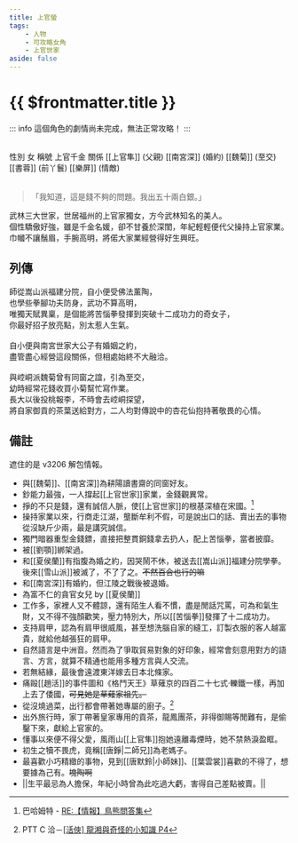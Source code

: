 ```yaml
---
title: 上官螢
tags:
    - 人物
    - 可攻略女角
    - 上官世家
aside: false
---
```


# {{ $frontmatter.title }}

::: info
這個角色的劇情尚未完成，無法正常攻略！
:::

<ChTabs position="bottom">
	<ChTab title="初識">
		<ChMeet 
			src='/images/characters/girl_4/normal.webp' 
			nameTitle='上官千金'
			nameMain='上官螢'
			desc='武林三大世家，世居福州的上官家獨女，方今武林知名的美人。<br>個性驕傲好強，雖是千金名媛，卻不甘養於深閨，年紀輕輕便代父操持上官家業。<br>巾幗不讓鬚眉，手腕高明，將偌大家業經營得好生興旺。'
			:animation=true
		/>
	</ChTab>
</ChTabs>
<br>

<InfoList>
	<Info title='角色資料' :open=true>
		<table>
			<ChTr>
				<ChTd isTitle=true>
					性別
				</ChTd>
				<ChTd>
					女
				</ChTd>
			</ChTr>
			<ChTr>
				<ChTd isTitle=true>
					稱號
				</ChTd>
				<ChTd>
					上官千金
				</ChTd>
			</ChTr>
			<ChTr>
				<ChTd isTitle=true position='center'>
					關係
				</ChTd>
			</ChTr>
			<ChTr>
				<ChTd position='center'>
					[[上官隼]] (父親)
				</ChTd>
			</ChTr>
			<ChTr>
				<ChTd position='center'>
					[[南宮深]] (婚約)
				</ChTd>
			</ChTr>
			<ChTr>
				<ChTd position='center'>
					[[魏菊]] (至交)
				</ChTd>
			</ChTr>
			<ChTr>
				<ChTd position='center'>
					[[書蓉]] (前丫鬟)
				</ChTd>
			</ChTr>
			<ChTr>
				<ChTd position='center'>
					[[樂屏]] (情敵)
				</ChTd>
			</ChTr>
		</table>
	</Info>
</InfoList>

> 「我知道，這是錢不夠的問題。我出五十兩白銀。」

武林三大世家，世居福州的上官家獨女，方今武林知名的美人。  
個性驕傲好強，雖是千金名媛，卻不甘養於深閨，年紀輕輕便代父操持上官家業。  
巾幗不讓鬚眉，手腕高明，將偌大家業經營得好生興旺。

<div style="clear:both;"></div>

## 列傳

<Tabs>
  <Tab title="列傳一">
	師從嵩山派福建分院，自小便受佛法薰陶，<br>
	也學些拳腳功夫防身，武功不算高明，<br>
	唯獨天賦異稟，是個能將苦惱拳發揮到突破十二成功力的奇女子，<br>
	你最好招子放亮點，別太惹人生氣。<br><br>
	自小便與南宮世家大公子有婚姻之約，<br>
	盡管盡心經營這段關係，但相處始終不大融洽。<br><br>
	與崆峒派魏菊曾有同窗之誼，引為至交，<br>
	幼時經常花錢收買小菊幫忙寫作業。<br>
	長大以後投桃報李，不時會去崆峒探望，<br>
	將自家御貢的茶葉送給對方，二人均對傳說中的杏花仙抱持著敬畏的心情。
  </Tab>
</Tabs>

## 備註

遮住的是 v3206 解包情報。

-   與[[魏菊]]、[[南宮深]]為耕陽讀書齋的同窗好友。
-   鈔能力最強，一人撐起[[上官世家]]家業，金錢觀異常。
-   掙的不只是錢，還有誠信人脈，使[[上官世家]]的根基深植在宋國。[^1]
-   操持家業以來，行商走江湖，壟斷牟利不假，可是說出口的話、賣出去的事物從沒缺斤少兩，最是講究誠信。
-   獨門暗器重型金錢鏢，直接把整貫銅錢拿去扔人，配上苦惱拳，當者披靡。
-   被[[劉顎]]綁架過。
-   和[[夏侯蘭]]有指腹為婚之約，因哭鬧不休，被送去[[嵩山派]]福建分院學拳。後來[[雪山派]]被滅了，不了了之。~~不然百合也行的嘛~~
-   和[[南宮深]]有婚約，但江陵之戰後被退婚。
-   為富不仁的貪官女兒 by [[夏侯蘭]]
-   工作多，家裡人又不體諒，還有陌生人看不慣，盡是閒話咒罵，可為和氣生財，又不得不強顏歡笑，壓力特別大，所以[[苦惱拳]]發揮了十二成功力。
-   支持肩甲，認為有肩甲很威風，甚至想洗腦自家的縫工，訂製衣服的客人越富貴，就給他越張狂的肩甲。
-   自然語言是中洲音。然而為了爭取貿易對象的好印象，經常會刻意用對方的語言、方言，就算不精通也能用多種方言與人交流。
-   若無結緣，最後會遠渡東洋嫁去日本北條家。
-   痛毆[[趙活]]的事件圖和《格鬥天王》草薙京的四百二十七式·轢鐵一樣，再加上去了倭國，~~可見她是草薙家祖先。~~
-   從沒燒過菜，出行都會帶著她專屬的廚子。[^2]
-   出外旅行時，家丁帶著皇家專用的貢茶，龍鳳團茶，非得御賜等閒難有，是偷鑿下來，獻給上官家的。
-   懂事以來便不得父愛，風雨山[[上官隼]]抱她遠離毒煙時，她不禁熱淚盈眶。
-   初生之犢不畏虎，竟稱[[唐錚|二師兄]]為老媽子。
-   最喜歡小巧精緻的事物，見到[[唐默鈴|小師妹]]、[[葉雲裳]]喜歡的不得了，想要據為己有。~~塊陶啊~~
-   <MarkdownWrapper>||生平最忌為人擔保，年紀小時曾為此吃過大虧，害得自己差點被賣。||</MarkdownWrapper>

[^1]: 巴哈姆特 - [RE:【情報】鳥熊問答集](https://forum.gamer.com.tw/Co.php?bsn=73317&sn=12029)
[^2]: PTT C 洽－[\[活俠\] 龍湘與奇怪的小知識 P4](https://www.ptt.cc/bbs/C_Chat/M.1729423145.A.69F.html)
